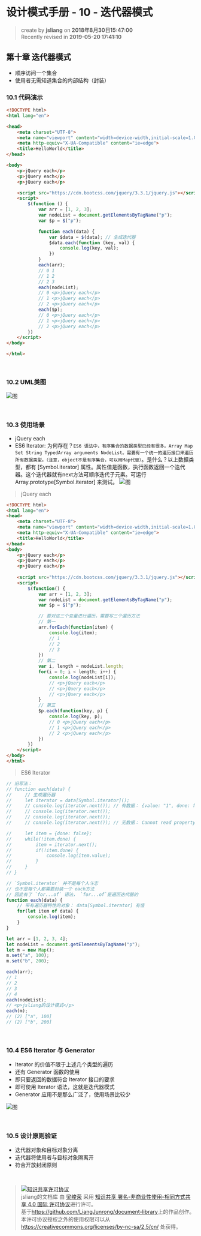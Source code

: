 设计模式手册 - 10 - 迭代器模式
===

> create by **jsliang** on **2018年8月30日15:47:00**  
> Recently revised in **2019-05-20 17:41:10**

## 第十章 迭代器模式

* 顺序访问一个集合
* 使用者无需知道集合的内部结构（封装）

### 10.1 代码演示

```html
<!DOCTYPE html>
<html lang="en">

<head>
    <meta charset="UTF-8">
    <meta name="viewport" content="width=device-width,initial-scale=1.0,maximum-scale=1.0,user-scalable=no">
    <meta http-equiv="X-UA-Compatible" content="ie=edge">
    <title>HelloWorld</title>
</head>

<body>
    <p>jQuery each</p>
    <p>jQuery each</p>
    <p>jQuery each</p>

    <script src="https://cdn.bootcss.com/jquery/3.3.1/jquery.js"></script>
    <script>
        $(function () {
            var arr = [1, 2, 3];
            var nodeList = document.getElementsByTagName("p");
            var $p = $("p");

            function each(data) {
                var $data = $(data); // 生成迭代器
                $data.each(function (key, val) {
                    console.log(key, val);
                })
            }
            each(arr);
            // 0 1
            // 1 2
            // 2 3
            each(nodeList);
            // 0 <p>​jQuery each​</p>​
            // 1 <p>​jQuery each​</p>​
            // 2 <p>​jQuery each​</p>​
            each($p);
            // 0 <p>​jQuery each​</p>​
            // 1 <p>​jQuery each​</p>​
            // 2 <p>​jQuery each​</p>​
        })
    </script>
</body>

</html>
```

<br>

### 10.2 UML类图
![图](../../public-repertory/img/js-design-pattern-chapter10-1.png)

<br>

### 10.3 使用场景
* jQuery each
* ES6 Iterator: 为何存在？`ES6 语法中，有序集合的数据类型已经有很多。Array Map Set String TypedArray arguments NodeList。需要有一个统一的遍历接口来遍历所有数据类型。（注意，object不是有序集合，可以用Map代替）`。是什么？以上数据类型，都有 [Symbol.iterator] 属性。属性值是函数，执行函数返回一个迭代器。这个迭代器就有next方法可顺序迭代子元素。可运行 Array.prototype[Symbol.iterator] 来测试。
![图](../../public-repertory/img/js-design-pattern-chapter10-2.png)

> jQuery each

```html
<!DOCTYPE html>
<html lang="en">
<head>
    <meta charset="UTF-8">
    <meta name="viewport" content="width=device-width,initial-scale=1.0,maximum-scale=1.0,user-scalable=no">
    <meta http-equiv="X-UA-Compatible" content="ie=edge">
    <title>HelloWorld</title>
</head>
<body>
    <p>jQuery each</p>
    <p>jQuery each</p>
    <p>jQuery each</p>
    
    <script src="https://cdn.bootcss.com/jquery/3.3.1/jquery.js"></script>
    <script>
        $(function() {
            var arr = [1, 2, 3];
            var nodeList = document.getElementsByTagName("p");
            var $p = $("p");

            // 要对这三个变量进行遍历，需要写三个遍历方法
            // 第一
            arr.forEach(function(item) {
                console.log(item);
                // 1
                // 2
                // 3
            })
            // 第二
            var i, length = nodeList.length;
            for(i = 0; i < length; i++) {
                console.log(nodeList[i]);
                // <p>jQuery each</p>
                // <p>jQuery each</p>
                // <p>jQuery each</p>
            }
            // 第三
            $p.each(function(key, p) {
                console.log(key, p);
                // 0 <p>jQuery each</p>
                // 1 <p>jQuery each</p>
                // 2 <p>jQuery each</p>
            })
        })
    </script>
</body>
</html>
```

> ES6 Iterator

```js
// 旧写法：
// function each(data) {
//     // 生成遍历器
//     let iterator = data[Symbol.iterator]();
//     // console.log(iterator.next()); // 有数据： {value: "1", done: false}
//     // console.log(iterator.next());
//     // console.log(iterator.next());
//     // console.log(iterator.next()); // 无数据： Cannot read property 'Symbol(Symbol.iterator)' of undefined

//     let item = {done: false};
//     while(!item.done) {
//         item = iterator.next();
//         if(!item.done) {
//             console.log(item.value);
//         }
//     }
// }

// `Symbol.iterator` 并不是每个人斗志
// 也不是每个人都需要封装一个 each方法
// 因此有了 `for...of` 语法， `for...of`是遍历迭代器的
function each(data) {
    // 带有遍历器特性的对象： data[Symbol.iterator] 有值
    for(let item of data) {
        console.log(item);
    }
}

let arr = [1, 2, 3, 4];
let nodeList = document.getElementsByTagName("p");
let m = new Map();
m.set("a", 100);
m.set("b", 200);

each(arr);
// 1
// 2
// 3
// 4
each(nodeList);
// <p>jsliang的设计模式</p>
each(m);
// (2) ["a", 100]
// (2) ["b", 200]
```

<br>

### 10.4 ES6 Iterator 与 Generator
* Iterator 的价值不限于上述几个类型的遍历
* 还有 Generator 函数的使用
* 即只要返回的数据符合 Iterator 接口的要求
* 即可使用 Iterator 语法，这就是迭代器模式
* Generator 应用不是那么广泛了，使用场景比较少

![图](../../public-repertory/img/js-design-pattern-chapter10-3.png)

<br>

### 10.5 设计原则验证
* 迭代器对象和目标对象分离
* 迭代器将使用者与目标对象隔离开
* 符合开放封闭原则

<br>

> <a rel="license" href="http://creativecommons.org/licenses/by-nc-sa/4.0/"><img alt="知识共享许可协议" style="border-width:0" src="https://i.creativecommons.org/l/by-nc-sa/4.0/88x31.png" /></a><br /><span xmlns:dct="http://purl.org/dc/terms/" property="dct:title">jsliang的文档库</span> 由 <a xmlns:cc="http://creativecommons.org/ns#" href="https://github.com/LiangJunrong/document-library" property="cc:attributionName" rel="cc:attributionURL">梁峻荣</a> 采用 <a rel="license" href="http://creativecommons.org/licenses/by-nc-sa/4.0/">知识共享 署名-非商业性使用-相同方式共享 4.0 国际 许可协议</a>进行许可。<br />基于<a xmlns:dct="http://purl.org/dc/terms/" href="https://github.com/LiangJunrong/document-library" rel="dct:source">https://github.com/LiangJunrong/document-library</a>上的作品创作。<br />本许可协议授权之外的使用权限可以从 <a xmlns:cc="http://creativecommons.org/ns#" href="https://creativecommons.org/licenses/by-nc-sa/2.5/cn/" rel="cc:morePermissions">https://creativecommons.org/licenses/by-nc-sa/2.5/cn/</a> 处获得。